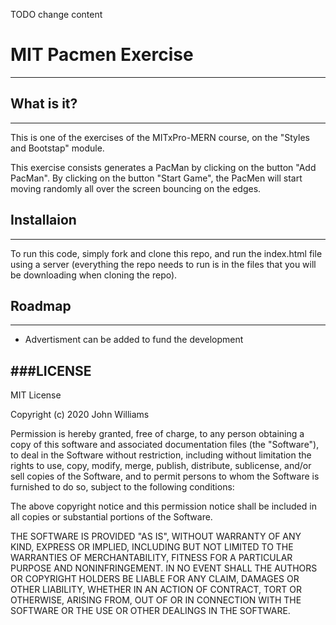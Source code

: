 TODO change content

# MIT Pacmen Exercise

---

## What is it?

---

This is one of the exercises of the MITxPro-MERN course, on the "Styles and Bootstap" module.

This exercise consists generates a PacMan by clicking on the button "Add PacMan". By clicking on the button "Start Game", the PacMen will start moving randomly all over the screen bouncing on the edges. 

## Installaion

---

To run this code, simply fork and clone this repo, and run the index.html file using a server (everything the repo needs to run is in the files that you will be downloading when cloning the repo).

## Roadmap

---

- Advertisment can be added to fund the development

## ###LICENSE

MIT License

Copyright (c) 2020 John Williams

Permission is hereby granted, free of charge, to any person obtaining a copy
of this software and associated documentation files (the "Software"), to deal
in the Software without restriction, including without limitation the rights
to use, copy, modify, merge, publish, distribute, sublicense, and/or sell
copies of the Software, and to permit persons to whom the Software is
furnished to do so, subject to the following conditions:

The above copyright notice and this permission notice shall be included in all
copies or substantial portions of the Software.

THE SOFTWARE IS PROVIDED "AS IS", WITHOUT WARRANTY OF ANY KIND, EXPRESS OR
IMPLIED, INCLUDING BUT NOT LIMITED TO THE WARRANTIES OF MERCHANTABILITY,
FITNESS FOR A PARTICULAR PURPOSE AND NONINFRINGEMENT. IN NO EVENT SHALL THE
AUTHORS OR COPYRIGHT HOLDERS BE LIABLE FOR ANY CLAIM, DAMAGES OR OTHER
LIABILITY, WHETHER IN AN ACTION OF CONTRACT, TORT OR OTHERWISE, ARISING FROM,
OUT OF OR IN CONNECTION WITH THE SOFTWARE OR THE USE OR OTHER DEALINGS IN THE
SOFTWARE.
